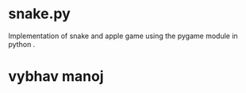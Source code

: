 # snake.py
Implementation of snake and apple game using the pygame module in python .
# vybhav manoj
